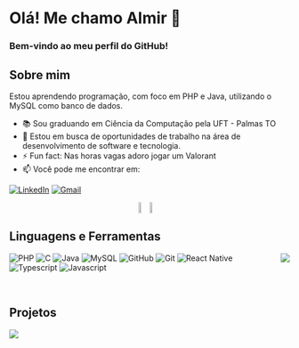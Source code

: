 # Olá! Me chamo Almir 👋

### Bem-vindo ao meu perfil do GitHub! 

## Sobre mim 
Estou aprendendo programação, com foco em PHP e Java, utilizando o MySQL como banco de dados.
- 📚 Sou graduando em Ciência da Computação pela UFT - Palmas TO
- 💼 Estou em busca de oportunidades de trabalho na área de desenvolvimento de software e tecnologia.
- ⚡ Fun fact: Nas horas vagas adoro jogar um Valorant
- 📫 Você pode me encontrar em:
  
[![LinkedIn](https://img.shields.io/badge/LinkedIn-0077B5?style=for-the-badge&logo=linkedin&logoColor=white&color=4e676c)](https://www.linkedin.com/in/almir-coelho-958a27305/)
[![Gmail](https://img.shields.io/badge/Gmail-333333?style=for-the-badge&logo=gmail&logoColor=white&color=191724)](mailto:almir.daniel@mail.uft.edu.br)

<div style="display: flex; justify-content: center; align-items: center;">
  <a>
    <img src="https://github-readme-stats.vercel.app/api?username=ad-melo&locale=pt-br&show_icons=true&theme=rose_pine&hide_border=true" width="48%" />
  </a>
  <a>
     <img src="https://streak-stats.demolab.com?user=ad-melo&locale=pt-br&show_icons=true&theme=rose_pine&hide_border=true" width="51%" />
  </a>
</div>

## Linguagens e Ferramentas

<a href="https://github.com/ad-melo/github-readme-stats">
  <img align="right" src="https://github-readme-stats.vercel.app/api/top-langs/?username=ad-melo&layout=compact&locale=pt-br&show_icons=true&theme=rose_pine&hide_border=true&card_width=495?"/>
</a>

![PHP](https://img.shields.io/badge/PHP-777BB4?style=for-the-badge&logo=php&logoColor=white&color=191724)
![C](https://img.shields.io/badge/C-E94D5F?style=for-the-badge&logo=c&logoColor=white&color=4e676c)
![Java](https://img.shields.io/badge/java-%23ED8B00.svg?style=for-the-badge&logo=openjdk&logoColor=white&color=191724)
![MySQL](https://img.shields.io/badge/MySQL-00000F?style=for-the-badge&logo=mysql&logoColor=white&color=4e676c)
![GitHub](https://img.shields.io/badge/GitHub-100000?style=for-the-badge&logo=github&logoColor=white&color=191724)
![Git](https://img.shields.io/badge/GIT-E44C30?style=for-the-badge&logo=git&logoColor=white&color=4e676c)
![React Native](https://img.shields.io/badge/React_Native-007ACC?style=for-the-badge&logo=visual-studio-code&logoColor=white&color=191724)
![Typescript](https://img.shields.io/badge/Typescript-007ACC?style=for-the-badge&logo=visual-studio-code&logoColor=white&color=4e676c)
![Javascript](https://img.shields.io/badge/Javascript-007ACC?style=for-the-badge&logo=visual-studio-code&logoColor=white&color=191724)


<br>

## Projetos

<a  href="https://github.com/ad-melo/ebook-store">
<img align="center" src="https://github-readme-stats.vercel.app/api/pin/?username=ad-melo&repo=ebook-store&locale=pt-br&show_icons=true&theme=rose_pine&hide_border=true"/>
</a>



